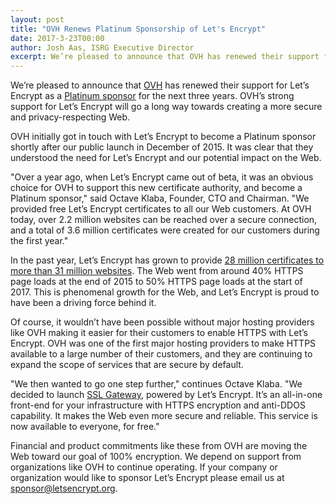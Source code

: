 ```yaml
---
layout: post
title: "OVH Renews Platinum Sponsorship of Let's Encrypt"
date: 2017-3-23T00:00
author: Josh Aas, ISRG Executive Director
excerpt: We’re pleased to announce that OVH has renewed their support for Let’s Encrypt as a Platinum sponsor for the next three years.
---
```


We’re pleased to announce that [OVH](https://www.ovh.com/) has renewed their support for Let’s Encrypt as a [Platinum sponsor](https://letsencrypt.org/sponsors/) for the next three years. OVH’s strong support for Let’s Encrypt will go a long way towards creating a more secure and privacy-respecting Web.

OVH initially got in touch with Let’s Encrypt to become a Platinum sponsor shortly after our public launch in December of 2015. It was clear that they understood the need for Let’s Encrypt and our potential impact on the Web.

"Over a year ago, when Let’s Encrypt came out of beta, it was an obvious choice for OVH to support this new certificate authority, and become a Platinum sponsor," said Octave Klaba, Founder, CTO and Chairman. "We provided free Let’s Encrypt certificates to all our Web customers. At OVH today, over 2.2 million websites can be reached over a secure connection, and a total of 3.6 million certificates were created for our customers during the first year."

In the past year, Let’s Encrypt has grown to provide [28 million certificates to more than 31 million websites](https://letsencrypt.org/stats/). The Web went from around 40% HTTPS page loads at the end of 2015 to 50% HTTPS page loads at the start of 2017. This is phenomenal growth for the Web, and Let’s Encrypt is proud to have been a driving force behind it.

Of course, it wouldn’t have been possible without major hosting providers like OVH making it easier for their customers to enable HTTPS with Let’s Encrypt. OVH was one of the first major hosting providers to make HTTPS available to a large number of their customers, and they are continuing to expand the scope of services that are secure by default.

"We then wanted to go one step further," continues Octave Klaba. "We decided to launch [SSL Gateway](https://www.ovh.com/ca/en/ssl-gateway/), powered by Let’s Encrypt. It’s an all-in-one front-end for your infrastructure with HTTPS encryption and anti-DDOS capability. It makes the Web even more secure and reliable. This service is now available to everyone, for free."

Financial and product commitments like these from OVH are moving the Web toward our goal of 100% encryption. We depend on support from organizations like OVH to continue operating. If your company or organization would like to sponsor Let’s Encrypt please email us at [sponsor@letsencrypt.org](mailto:sponsor@letsencrypt.org).

